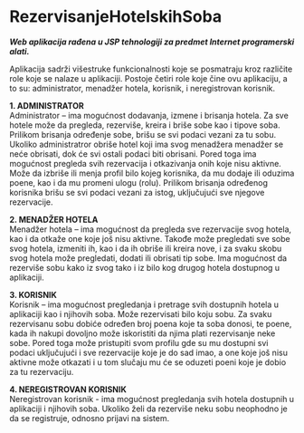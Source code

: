 # RezervisanjeHotelskihSoba
<b><i> Web aplikacija rađena u JSP tehnologiji za predmet Internet programerski alati. </i></b>

Aplikacija sadrži višestruke funkcionalnosti koje se posmatraju kroz različite role koje se nalaze u aplikaciji. Postoje četiri role koje čine ovu aplikaciju, a to su: administrator, menadžer hotela, korisnik, i neregistrovan korisnik.

<b>1. ADMINISTRATOR </b><br>
Administrator – ima mogućnost dodavanja, izmene i brisanja hotela. Za sve hotele
može da pregleda, rezerviše, kreira i briše sobe kao i tipove soba. Prilikom brisanja
određenje sobe, brišu se svi podaci vezani za tu sobu. Ukoliko administratror obriše
hotel koji ima svog menadžera menadžer se neće obrisati, dok će svi ostali podaci biti
obrisani. Pored toga ima mogućnost pregleda svih rezervacija i otkazivanja onih koje
nisu aktivne. Može da izbriše ili menja profil bilo kojeg korisnika, da mu dodaje ili
oduzima poene, kao i da mu promeni ulogu (rolu). Prilikom brisanja određenog
korisnika brišu se svi podaci vezani za istog, uključujući sve njegove rezervacije.

<b>2. MENADŽER HOTELA </b><br>
Menadžer hotela – ima mogućnost da pregleda sve rezervacije svog hotela, kao i da
otkaže one koje još nisu aktivne. Takođe može pregledati sve sobe svog hotela,
izmeniti ih, kao i da ih obriše ili kreira nove, i za svaku skobu svog hotela može
pregledati, dodati ili obrisati tip sobe. Ima mogućnost da rezerviše sobu kako iz svog
tako i iz bilo kog drugog hotela dostupnog u aplikaciji.

<b>3. KORISNIK</b><br>
Korisnik – ima mogućnost pregledanja i pretrage svih dostupnih hotela u aplikaciji kao
i njihovih soba. Može rezervisati bilo koju sobu. Za svaku rezervisanu sobu dobiće
određen broj poena koje ta soba donosi, te poene, kada ih nakupi dovoljno može
iskoristiti da njima plati rezervisanje neke sobe. Pored toga može pristupiti svom profilu
gde su mu dostupni svi podaci uključujući i sve rezervacije koje je do sad imao, a one
koje još nisu aktivne može otkazati i u tom slučaju mu će se oduzeti poeni koje je
dobio za tu rezervaciju.

<b>4. NEREGISTROVAN KORISNIK</b><br>
Neregistrovan korisnik - ima mogućnost pregledanja svih hotela dostupnih u
aplikaciji i njihovih soba. Ukoliko želi da rezerviše neku sobu neophodno je da se
registruje, odnosno prijavi na sistem.

